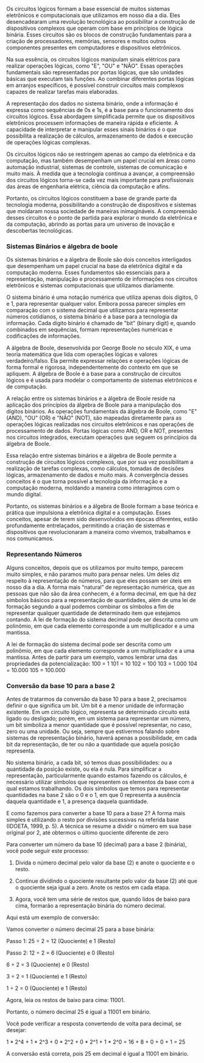 Os circuitos lógicos formam a base essencial de muitos sistemas eletrônicos e computacionais que utilizamos em nosso dia a dia. Eles desencadearam uma revolução tecnológica ao possibilitar a construção de dispositivos complexos que operam com base em princípios de lógica binária. Esses circuitos são os blocos de construção fundamentais para a criação de processadores, memórias, sensores e muitos outros componentes presentes em computadores e dispositivos eletrônicos.

Na sua essência, os circuitos lógicos manipulam sinais elétricos para realizar operações lógicas, como "E", "OU" e "NÃO". Essas operações fundamentais são representadas por portas lógicas, que são unidades básicas que executam tais funções. Ao combinar diferentes portas lógicas em arranjos específicos, é possível construir circuitos mais complexos capazes de realizar tarefas mais elaboradas.

A representação dos dados no sistema binário, onde a informação é expressa como sequências de 0s e 1s, é a base para o funcionamento dos circuitos lógicos. Essa abordagem simplificada permite que os dispositivos eletrônicos processem informações de maneira rápida e eficiente. A capacidade de interpretar e manipular esses sinais binários é o que possibilita a realização de cálculos, armazenamento de dados e execução de operações lógicas complexas.

Os circuitos lógicos não se restringem apenas ao campo da eletrônica e da computação, mas também desempenham um papel crucial em áreas como automação industrial, sistemas de controle, sistemas de comunicação e muito mais. À medida que a tecnologia continua a avançar, a compreensão dos circuitos lógicos torna-se cada vez mais importante para profissionais das áreas de engenharia elétrica, ciência da computação e afins.

Portanto, os circuitos lógicos constituem a base de grande parte da tecnologia moderna, possibilitando a construção de dispositivos e sistemas que moldaram nossa sociedade de maneiras inimagináveis. A compreensão desses circuitos é o ponto de partida para explorar o mundo da eletrônica e da computação, abrindo as portas para um universo de inovação e descobertas tecnológicas.

### Sistemas Binários e álgebra de boole

Os sistemas binários e a álgebra de Boole são dois conceitos interligados que desempenham um papel crucial na base da eletrônica digital e da computação moderna. Esses fundamentos são essenciais para a representação, manipulação e processamento de informações nos circuitos eletrônicos e sistemas computacionais que utilizamos diariamente.

O sistema binário é uma notação numérica que utiliza apenas dois dígitos, 0 e 1, para representar qualquer valor. Embora possa parecer simples em comparação com o sistema decimal que utilizamos para representar números cotidianos, o sistema binário é a base para a tecnologia da informação. Cada dígito binário é chamado de "bit" (binary digit) e, quando combinados em sequências, formam representações numéricas e codificações de informações.

A álgebra de Boole, desenvolvida por George Boole no século XIX, é uma teoria matemática que lida com operações lógicas e valores verdadeiro/falso. Ela permite expressar relações e operações lógicas de forma formal e rigorosa, independentemente do contexto em que se apliquem. A álgebra de Boole é a base para a construção de circuitos lógicos e é usada para modelar o comportamento de sistemas eletrônicos e de computação.

A relação entre os sistemas binários e a álgebra de Boole reside na aplicação dos princípios da álgebra de Boole para a manipulação dos dígitos binários. As operações fundamentais da álgebra de Boole, como "E" (AND), "OU" (OR) e "NÃO" (NOT), são mapeadas diretamente para as operações lógicas realizadas nos circuitos eletrônicos e nas operações de processamento de dados. Portas lógicas como AND, OR e NOT, presentes nos circuitos integrados, executam operações que seguem os princípios da álgebra de Boole.

Essa relação entre sistemas binários e a álgebra de Boole permite a construção de circuitos lógicos complexos, que por sua vez possibilitam a realização de tarefas complexas, como cálculos, tomadas de decisões lógicas, armazenamento de dados e muito mais. A convergência desses conceitos é o que torna possível a tecnologia da informação e a computação moderna, moldando a maneira como interagimos com o mundo digital.

Portanto, os sistemas binários e a álgebra de Boole formam a base teórica e prática que impulsiona a eletrônica digital e a computação. Esses conceitos, apesar de terem sido desenvolvidos em épocas diferentes, estão profundamente entrelaçados, permitindo a criação de sistemas e dispositivos que revolucionaram a maneira como vivemos, trabalhamos e nos comunicamos.

### Representando Números

Alguns conceitos, depois que os utilizamos por muito tempo, parecem muito simples, e não paramos muito para pensar neles. Um deles diz respeito à representação de números, para que eles possam ser úteis em nosso dia a dia. A forma mais “natural” de representação numérica, que as pessoas que não são da área conhecem, é a forma decimal, em que há dez símbolos básicos para a representação de quantidades, além de uma lei de formação segundo a qual podemos combinar os símbolos a fim de representar qualquer quantidade de determinado item que estejamos contando. A lei de formação do sistema decimal pode ser descrita como um polinômio, em que cada elemento corresponde a um multiplicador e a uma mantissa.

A lei de formação do sistema decimal pode ser descrita como um polinômio, em que cada elemento corresponde a um multiplicador e a uma mantissa. Antes de partir para um exemplo, vamos lembrar uma das propriedades da potencialização: 100 = 1 101 = 10 102 = 100 103 = 1.000 104 = 10.000 105 = 100.000

### Conversão da base 10 para a base 2
Antes de tratarmos da conversão da base 10 para a base 2, precisamos definir o que significa um bit. Um bit é a menor unidade de informação existente. Em um circuito lógico, representa se determinado circuito está ligado ou desligado; porém, em um sistema para representar um número, um bit simboliza a menor quantidade que é possível representar, no caso, zero ou uma unidade. Ou seja, sempre que estivermos falando sobre sistemas de representação binário, haverá apenas a possibilidade, em cada bit da representação, de ter ou não a quantidade que aquela posição representa.

No sistema binário, a cada bit, só temos duas possibilidades: ou a quantidade da posição existe, ou ela é nula. Para simplificar a representação, particularmente quando estamos fazendo os cálculos, é necessário utilizar símbolos que representem os elementos da base com a qual estamos trabalhando. Os dois símbolos que temos para representar quantidades na base 2 são o 0 e o 1, em que 0 representa a ausência daquela quantidade e 1, a presença daquela quantidade.

E como fazemos para converter a base 10 para a base 2? A forma mais simples é utilizando o resto por divisões sucessivas na referida base (IDOETA, 1999, p. 5). A técnica se resume a dividir o número em sua base original por 2, até obtermos o último quociente diferente de zero

Para converter um número da base 10 (decimal) para a base 2 (binária), você pode seguir este processo:

1. Divida o número decimal pelo valor da base (2) e anote o quociente e o resto.
    
2. Continue dividindo o quociente resultante pelo valor da base (2) até que o quociente seja igual a zero. Anote os restos em cada etapa.
    
3. Agora, você tem uma série de restos que, quando lidos de baixo para cima, formarão a representação binária do número decimal.
    

Aqui está um exemplo de conversão:

Vamos converter o número decimal 25 para a base binária:

Passo 1: 25 ÷ 2 = 12 (Quociente) e 1 (Resto)

Passo 2: 12 ÷ 2 = 6 (Quociente) e 0 (Resto)

6 ÷ 2 = 3 (Quociente) e 0 (Resto)

3 ÷ 2 = 1 (Quociente) e 1 (Resto)

1 ÷ 2 = 0 (Quociente) e 1 (Resto)

Agora, leia os restos de baixo para cima: 11001.

Portanto, o número decimal 25 é igual a 11001 em binário.

Você pode verificar a resposta convertendo de volta para decimal, se desejar:

1 * 2^4 + 1 * 2^3 + 0 * 2^2 + 0 * 2^1 + 1 * 2^0 = 16 + 8 + 0 + 0 + 1 = 25

A conversão está correta, pois 25 em decimal é igual a 11001 em binário.